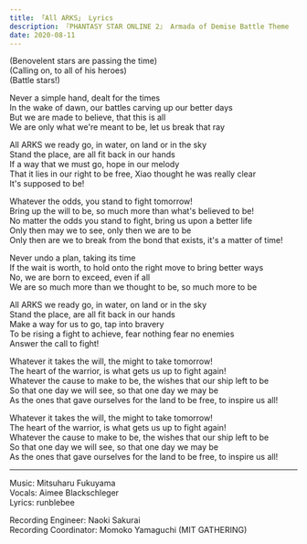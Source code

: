 ```yaml
---
title: 「All ARKS」 Lyrics
description: 『PHANTASY STAR ONLINE 2』 Armada of Demise Battle Theme
date: 2020-08-11
---
```


(Benovelent stars are passing the time)  
(Calling on, to all of his heroes)  
(Battle stars!)

Never a simple hand, dealt for the times  
In the wake of dawn, our battles carving up our better days  
But we are made to believe, that this is all  
We are only what we're meant to be, let us break that ray

All ARKS we ready go, in water, on land or in the sky  
Stand the place, are all fit back in our hands  
If a way that we must go, hope in our melody  
That it lies in our right to be free, Xiao thought he was really clear  
It's supposed to be!

Whatever the odds, you stand to fight tomorrow!  
Bring up the will to be, so much more than what's believed to be!  
No matter the odds you stand to fight, bring us upon a better life  
Only then may we to see, only then we are to be  
Only then are we to break from the bond that exists, it's a matter of time!

Never undo a plan, taking its time  
If the wait is worth, to hold onto the right move to bring better ways  
No, we are born to exceed, even if all  
We are so much more than we thought to be, so much more to be

All ARKS we ready go, in water, on land or in the sky  
Stand the place, are all fit back in our hands  
Make a way for us to go, tap into bravery  
To be rising a fight to achieve, fear nothing fear no enemies  
Answer the call to fight!

Whatever it takes the will, the might to take tomorrow!  
The heart of the warrior, is what gets us up to fight again!  
Whatever the cause to make to be, the wishes that our ship left to be  
So that one day we will see, so that one day we may be  
As the ones that gave ourselves for the land to be free, to inspire us all!

Whatever it takes the will, the might to take tomorrow!  
The heart of the warrior, is what gets us up to fight again!  
Whatever the cause to make to be, the wishes that our ship left to be  
So that one day we will see, so that one day we may be  
As the ones that gave ourselves for the land to be free, to inspire us all!

---

Music: Mitsuharu Fukuyama  
Vocals: Aimee Blackschleger  
Lyrics: runblebee

Recording Engineer: Naoki Sakurai  
Recording Coordinator: Momoko Yamaguchi (MIT GATHERING)
